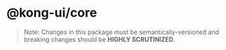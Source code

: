 # @kong-ui/core

> Note: Changes in this package must be semantically-versioned and breaking changes should be **HIGHLY SCRUTINIZED**.
